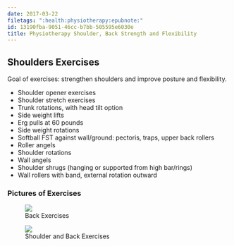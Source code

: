 ```yaml
---
date: 2017-03-22
filetags: ":health:physiotherapy:epubnote:"
id: 13190fba-9051-46cc-b7bb-505595e6030e
title: Physiotherapy Shoulder, Back Strength and Flexibility
---
```


## Shoulders Exercises

Goal of exercises: strengthen shoulders and improve posture and
flexibility.

- Shoulder opener exercises
- Shoulder stretch exercises
- Trunk rotations, with head tilt option
- Side weight lifts
- Erg pulls at 60 pounds
- Side weight rotations
- Softball FST against wall/ground: pectoris, traps, upper back rollers
- Roller angels
- Shoulder rotations
- Wall angels
- Shoulder shrugs (hanging or supported from high bar/rings)
- Wall rollers with band, external rotation outward

### Pictures of Exercises

<figure>
<img src="../media/Health-Physiotherapy-1.png" />
<figcaption>Back Exercises</figcaption>
</figure>

<figure>
<img src="../media/Health-Physiotherapy-2.png" />
<figcaption>Shoulder and Back Exercises</figcaption>
</figure>
